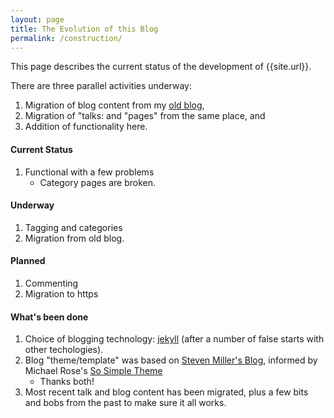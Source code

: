 ```yaml
---
layout: page
title: The Evolution of this Blog
permalink: /construction/
---
```


This page describes the current status of the development of {{site.url}}.

There are three parallel activities underway:
1. Migration of blog content from my [old blog](http://home.badc.rl.ac.uk/lawrence),
2. Migration of "talks: and "pages" from the same place, and
3. Addition of functionality here.

#### Current Status

1. Functional with a few problems
    * Category pages are broken.

#### Underway

1. Tagging and categories
2. Migration from old blog.

#### Planned

1. Commenting
2. Migration to https

#### What's been done

1. Choice of blogging technology: [jekyll](https://jekyllrb.com) (after a number of false starts with other techologies).
1. Blog "theme/template" was based on [Steven Miller's Blog](https://svmiller.com), informed by Michael Rose's [So Simple Theme](https://github.com/mmistakes/so-simple-theme)
    * Thanks both!
2. Most recent talk and blog content has been migrated, plus a few bits and bobs from the past to make sure it all works.
